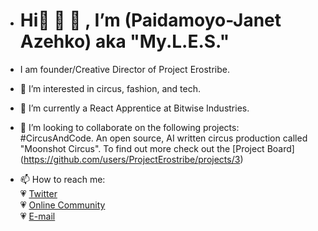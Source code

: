 - <h1> Hi👋 👋 👋 , I’m (Paidamoyo-Janet Azehko) aka "My.L.E.S." </h1>
- I am founder/Creative Director of Project Erostribe.
- 👀 I’m interested in circus, fashion, and tech.
- 🌱 I’m currently a React Apprentice at Bitwise Industries.
- 💞️ I’m looking to collaborate on the following projects:<br>
     #CircusAndCode.  An open source, AI written circus production called "Moonshot Circus". To find out more check out the [Project Board] (https://github.com/users/ProjectErostribe/projects/3)


- 📫 How to reach me: <br>
  :heartpulse: [Twitter](www.twitter.com/advocatemyles) <br>
  :heartpulse: [Online Community](https://circusandcode.disciplemedia.com) <br>
  :heartpulse: [E-mail](janet@projecterostribe.com) <br>
  <!-- :heartpulse: [Website](https://www.projecterostribe.com)<br>
  <!-- :heartpulse: [Observable](https://www.observablehq.com/@projecterostribe) <br>
  <!-- :heartpulse: [Dev.to](https://dev.to/projecterostribe) <br> -->
  


<!---
ProjectErostribe/ProjectErostribe is a ✨ special ✨ repository because its `README.md` (this file) appears on your GitHub profile.
You can click the Preview link to take a look at your changes.
--->
